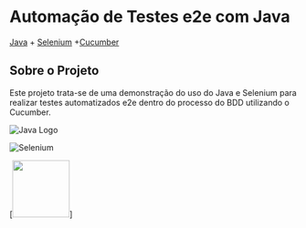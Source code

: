 # Automação de Testes e2e com Java

[Java](https://www.java.com/pt_BR/) + [Selenium](https://www.selenium.dev/) +[Cucumber](https://cucumber.io/) 

## Sobre o Projeto
Este projeto trata-se de uma demonstração do uso do Java e Selenium para realizar testes automatizados e2e dentro do processo do BDD utilizando o Cucumber.


![Java Logo](https://encrypted-tbn0.gstatic.com/images?q=tbn%3AANd9GcQjkDCX-EE2H_0JtiaslWoGEmUD6MxeD-OaCw&usqp=CAU)


![Selenium](https://upload.wikimedia.org/wikipedia/commons/thumb/d/d5/Selenium_Logo.png/100px-Selenium_Logo.png)

[<img src="https://lisacrispin.com/wp-content/uploads/2019/01/Screen-Shot-2019-01-17-at-12.13.33-PM.png" width="100"/>]


